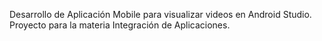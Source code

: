 Desarrollo de Aplicación Mobile para visualizar videos en Android Studio. Proyecto para la materia Integración de Aplicaciones.

